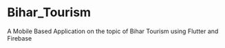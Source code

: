 # Bihar_Tourism
A Mobile Based Application on the topic of Bihar Tourism using Flutter and Firebase
